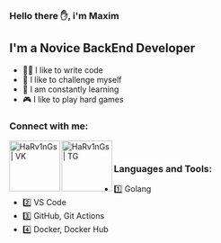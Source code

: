 ### Hello there ✋, i'm Maxim

## I'm a Novice BackEnd Developer
- 👨‍💻 I like to write code 
- 🌌 I like to challenge myself
- 🎉 I am constantly learning
- 🎮 I like to play hard games

### Connect with me:

[<img align="left" alt="HaRv1nGs | VK" width="90px" src="https://tkanitex.ru/wp-content/uploads/2024/11/vk-1536x869.png" />][vk]
[<img align="left" alt="HaRv1nGs | TG" width="90px" src="https://f.sravni.ru/cms/uploads/2025/01/236638-tbv7jmgx5ylaeri6z9o0.png" />][tg]

<br /> 


### Languages and Tools:
- 1️⃣ Golang
- 2️⃣ VS Code
- 3️⃣ GitHub, Git Actions
- 4️⃣ Docker, Docker Hub


[vk]: https://vk.com/harv1ngs
[tg]: https://t.me//@HaRv1nGs
